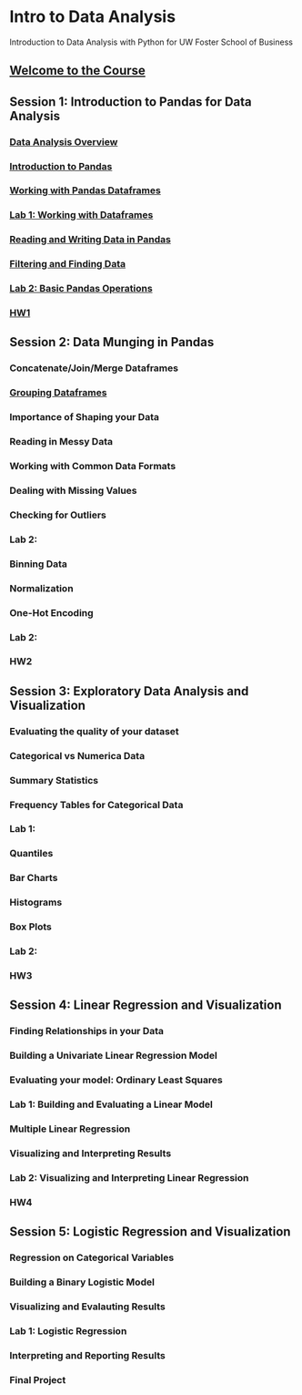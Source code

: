 # Intro to Data Analysis
Introduction to Data Analysis with Python for UW Foster School of Business

## [Welcome to the Course](https://github.com/summerela/python_data_analysis/blob/master/pandas_basics/notebooks/Welcome%20to%20Class.ipynb)

## Session 1: Introduction to Pandas for Data Analysis
### [Data Analysis Overview](https://github.com/summerela/python_data_analysis/blob/master/pandas_basics/notebooks/Data%20Analysis%20Overview.ipynb)
### [Introduction to Pandas](https://github.com/summerela/python_data_analysis/blob/master/pandas_basics/notebooks/Intro%20to%20Pandas.ipynb)
### [Working with Pandas Dataframes](https://github.com/summerela/python_data_analysis/blob/master/pandas_basics/notebooks/Pandas%20DataFrames.ipynb) 
### [Lab 1: Working with Dataframes](https://github.com/summerela/python_data_analysis/blob/master/pandas_basics/labs/Working%20With%20Pandas%20DataFrames.ipynb)
### [Reading and Writing Data in Pandas](https://github.com/summerela/python_data_analysis/blob/master/pandas_basics/notebooks/Reading%20and%20Writing%20Data%20with%20Pandas.ipynb)
### [Filtering and Finding Data](https://github.com/summerela/python_data_analysis/blob/master/pandas_basics/notebooks/Filtering%20and%20Finding%20Data.ipynb)
### [Lab 2:  Basic Pandas Operations](https://github.com/summerela/python_data_analysis/blob/master/pandas_basics/labs/Pandas%20Math.ipynb)
### [HW1](https://github.com/summerela/python_data_analysis/blob/master/Homework/HW1.ipynb)

## Session 2: Data Munging in Pandas
### Concatenate/Join/Merge Dataframes
### [Grouping Dataframes](https://github.com/summerela/python_data_analysis/blob/master/pandas_basics/notebooks/Grouping%20Data%20Frames.ipynb)
### Importance of Shaping your Data
### Reading in Messy Data
### Working with Common Data Formats
### Dealing with Missing Values
### Checking for Outliers
### Lab 2: 
### Binning Data
### Normalization
### One-Hot Encoding
### Lab 2: 
### HW2

## Session 3: Exploratory Data Analysis and Visualization
### Evaluating the quality of your dataset
### Categorical vs Numerica Data
### Summary Statistics
### Frequency Tables for Categorical Data
### Lab 1: 
### Quantiles
### Bar Charts
### Histograms
### Box Plots
### Lab 2: 
### HW3

## Session 4: Linear Regression and Visualization
### Finding Relationships in your Data
### Building a Univariate Linear Regression Model 
### Evaluating your model: Ordinary Least Squares
### Lab 1: Building and Evaluating a Linear Model
### Multiple Linear Regression
### Visualizing and Interpreting Results
### Lab 2: Visualizing and Interpreting Linear Regression
### HW4

## Session 5: Logistic Regression and Visualization
### Regression on Categorical Variables
### Building a Binary Logistic Model
### Visualizing and Evalauting Results
### Lab 1: Logistic Regression
### Interpreting and Reporting Results
### 
### Final Project